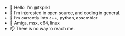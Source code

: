 - 👋 Hello, I’m @tkprkl
- 👀 I’m interested in open source, and coding in general.
- 🌱 I’m currently into c++, python, assembler
- 💞️ Amiga, msx, c64, linux
- 📫 There is no way to reach me.
